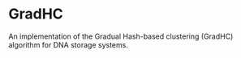# GradHC
An implementation of the Gradual Hash-based clustering (GradHC) algorithm for DNA storage systems. 
